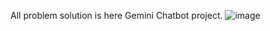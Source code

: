 All problem solution is here Gemini Chatbot project.
![image](https://github.com/user-attachments/assets/5ce3ad64-2975-4760-9903-8ec362f6730e)
